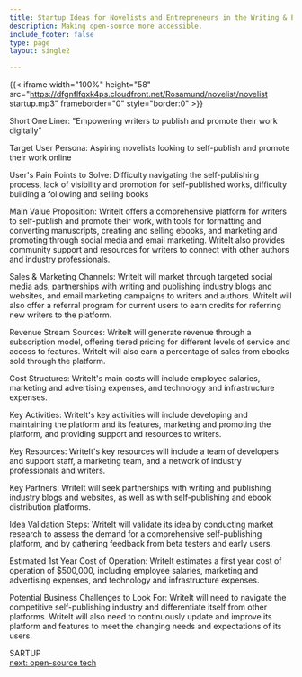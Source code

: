 ```yaml
---
title: Startup Ideas for Novelists and Entrepreneurs in the Writing & Publishing  Industry
description: Making open-source more accessible.
include_footer: false
type: page
layout: single2

---
```


{{< iframe width="100%" height="58" src="https://dfgnflfqxk4ps.cloudfront.net/Rosamund/novelist/novelist startup.mp3" frameborder="0" style="border:0" >}}

Short One Liner: "Empowering writers to publish and promote their work digitally"

Target User Persona: Aspiring novelists looking to self-publish and promote their work online

User's Pain Points to Solve: Difficulty navigating the self-publishing process, lack of visibility and promotion for self-published works, difficulty building a following and selling books

Main Value Proposition: WriteIt offers a comprehensive platform for writers to self-publish and promote their work, with tools for formatting and converting manuscripts, creating and selling ebooks, and marketing and promoting through social media and email marketing. WriteIt also provides community support and resources for writers to connect with other authors and industry professionals.

Sales & Marketing Channels: WriteIt will market through targeted social media ads, partnerships with writing and publishing industry blogs and websites, and email marketing campaigns to writers and authors. WriteIt will also offer a referral program for current users to earn credits for referring new writers to the platform.

Revenue Stream Sources: WriteIt will generate revenue through a subscription model, offering tiered pricing for different levels of service and access to features. WriteIt will also earn a percentage of sales from ebooks sold through the platform.

Cost Structures: WriteIt's main costs will include employee salaries, marketing and advertising expenses, and technology and infrastructure expenses.

Key Activities: WriteIt's key activities will include developing and maintaining the platform and its features, marketing and promoting the platform, and providing support and resources to writers.

Key Resources: WriteIt's key resources will include a team of developers and support staff, a marketing team, and a network of industry professionals and writers.

Key Partners: WriteIt will seek partnerships with writing and publishing industry blogs and websites, as well as with self-publishing and ebook distribution platforms.

Idea Validation Steps: WriteIt will validate its idea by conducting market research to assess the demand for a comprehensive self-publishing platform, and by gathering feedback from beta testers and early users.

Estimated 1st Year Cost of Operation: WriteIt estimates a first year cost of operation of $500,000, including employee salaries, marketing and advertising expenses, and technology and infrastructure expenses.

Potential Business Challenges to Look For: WriteIt will need to navigate the competitive self-publishing industry and differentiate itself from other platforms. WriteIt will also need to continuously update and improve its platform and features to meet the changing needs and expectations of its users.
>
SARTUP
<br>
<a href="https://insights.workdojos.com/novelist/tech">next: open-source tech</a>
</p>